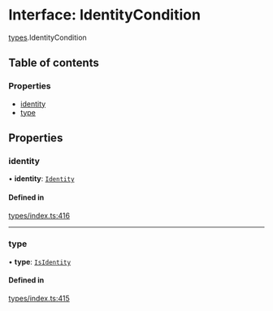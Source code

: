 # Interface: IdentityCondition

[types](../wiki/types).IdentityCondition

## Table of contents

### Properties

- [identity](../wiki/types.IdentityCondition#identity)
- [type](../wiki/types.IdentityCondition#type)

## Properties

### identity

• **identity**: [`Identity`](../wiki/api.entities.Identity.Identity)

#### Defined in

[types/index.ts:416](https://github.com/PolymathNetwork/polymesh-sdk/blob/49113a20/src/types/index.ts#L416)

___

### type

• **type**: [`IsIdentity`](../wiki/types.ConditionType#isidentity)

#### Defined in

[types/index.ts:415](https://github.com/PolymathNetwork/polymesh-sdk/blob/49113a20/src/types/index.ts#L415)
